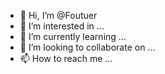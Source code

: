 - 👋 Hi, I’m @Foutuer
- 👀 I’m interested in ...
- 🌱 I’m currently learning ...
- 💞️ I’m looking to collaborate on ...
- 📫 How to reach me ...

<!---
Foutuer/Foutuer is a ✨ special ✨ repository because its `README.md` (this file) appears on your GitHub profile.
You can click the Preview link to take a look at your changes.
--->
